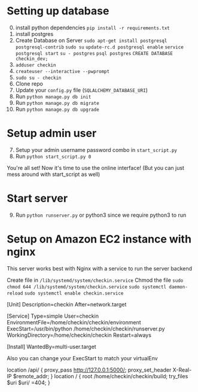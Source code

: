 # Setting up database

0) install python dependencies `pip install -r requirements.txt`
1) install postgres
2) Create Database on Server
 `sudo apt-get install postgresql postgresql-contrib`
 `sudo su`
 `update-rc.d postgresql enable`
 `service postgresql start`
 `su - postgres`
 `psql postgres`
 `CREATE DATABASE checkin_dev;`
3) `adduser checkin`
5) `createuser --interactive --pwprompt`
4) `sudo su - checkin`
5) Clone repo
10) Update your `config.py` file (`SQLALCHEMY_DATABASE_URI`)
11) Run `python manage.py db init`
12) Run `python manage.py db migrate`
113) Run `python manage.py db upgrade`

# Setup admin user

7) Setup your admin username password combo in `start_script.py`
8) Run `python start_script.py 0`

You're all set! Now it's time to use the online interface!
(But you can just mess around with start_script as well)

# Start server

9) Run `python runserver.py` or python3 since we require python3 to run


# Setup on Amazon EC2 instance with nginx

This server works best with Nginx with a service to run the server backend

Create file in `/lib/systemd/system/checkin.service`
Chmod the file `sudo chmod 644 /lib/systemd/system/checkin.service`
`sudo systemctl daemon-reload`
`sudo systemctl enable checkin.service`

  [Unit]
  Description=checkin
  After=network.target

  [Service]
  Type=simple
  User=checkin
  EnvironmentFile=/home/checkin/checkin/environment
  ExecStart=/usr/bin/python /home/checkin/checkin/runserver.py
  WorkingDirectory=/home/checkin/checkin
  Restart=always

  [Install]
  WantedBy=multi-user.target

Also you can change your ExecStart to match your virtualEnv

  location /api/ {
    proxy_pass http://127.0.0.1:5000/;
    proxy_set_header X-Real-IP $remote_addr;
  }
  location / {
    root /home/checkin/checkin/build;
    try_files $uri $uri/ =404;
  }
